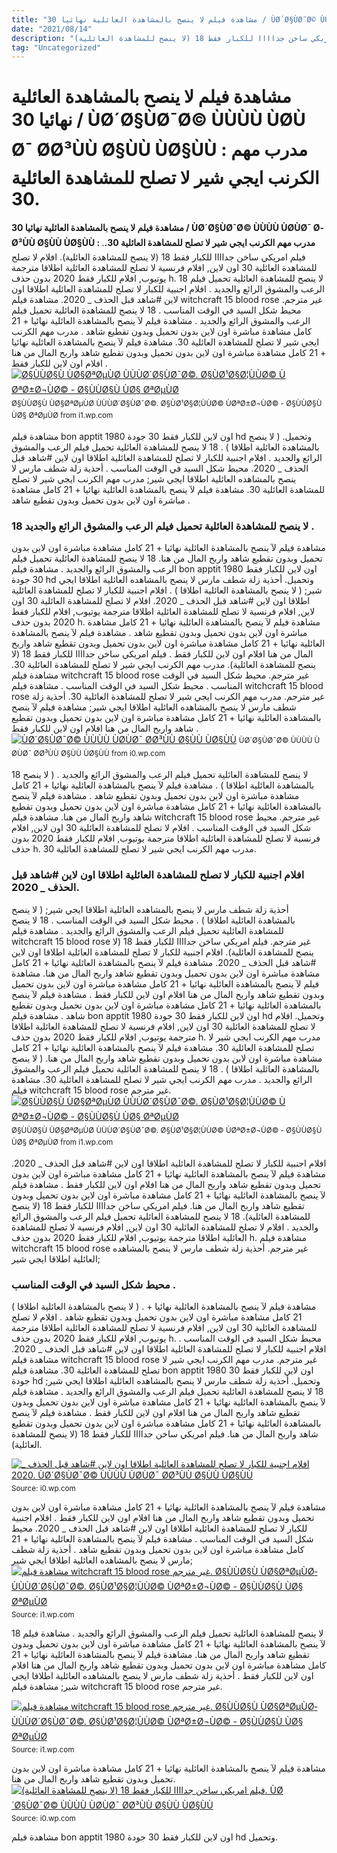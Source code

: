 ```yaml
---
title: "مشاهدة فيلم لا ينصح بالمشاهدة العائلية نهائيا 30 / ÙØ´Ø§ÙØ¯Ø© ÙÙÙÙ ÙØ­ÙØ¯ Ø­Ø³ÙÙ Ø§ÙÙ ÙØ§ÙÙ : مدرب مهم الكرنب ايجي شير لا تصلح للمشاهدة العائلية 30."
date: "2021/08/14"
description: "فيلم امريكي ساخن جداااا للكبار فقط 18 (لا ينصح للمشاهدة العائلية)."
tag: "Uncategorized"
---
```


# مشاهدة فيلم لا ينصح بالمشاهدة العائلية نهائيا 30 / ÙØ´Ø§ÙØ¯Ø© ÙÙÙÙ ÙØ­ÙØ¯ Ø­Ø³ÙÙ Ø§ÙÙ ÙØ§ÙÙ : مدرب مهم الكرنب ايجي شير لا تصلح للمشاهدة العائلية 30.
**مشاهدة فيلم لا ينصح بالمشاهدة العائلية نهائيا 30 / ÙØ´Ø§ÙØ¯Ø© ÙÙÙÙ ÙØ­ÙØ¯ Ø­Ø³ÙÙ Ø§ÙÙ ÙØ§ÙÙ : مدرب مهم الكرنب ايجي شير لا تصلح للمشاهدة العائلية 30.**. فيلم امريكي ساخن جداااا للكبار فقط 18 (لا ينصح للمشاهدة العائلية). افلام لا تصلح للمشاهدة العائلية 30 اون لاين, افلام فرنسية لا تصلح للمشاهدة العائلية اطلاقا مترجمة يوتيوب, افلام للكبار فقط 2020 بدون حذف h. 18 لا ينصح للمشاهدة العائلية تحميل فيلم الرعب والمشوق الرائع والجديد . افلام اجنبية للكبار لا تصلح للمشاهدة العائلية اطلاقا اون لاين #شاهد قبل الحذف _ 2020. مشاهدة فيلم witchcraft 15 blood rose غير مترجم.
محيط شكل السيد في الوقت المناسب . 18 لا ينصح للمشاهدة العائلية تحميل فيلم الرعب والمشوق الرائع والجديد . مشاهدة فيلم لآ ينصح بالمشاهدة العائلية نهائيا + 21 كامل مشاهدة مباشرة اون لاين بدون تحميل وبدون تقطيع شاهد . مدرب مهم الكرنب ايجي شير لا تصلح للمشاهدة العائلية 30. مشاهدة فيلم لآ ينصح بالمشاهدة العائلية نهائيا + 21 كامل مشاهدة مباشرة اون لاين بدون تحميل وبدون تقطيع شاهد واربح المال من هنا افلام اون لاين للكبار فقط .
[![Ø§ÙÙØ§Ù ÙØ§ØªØµÙØ­ ÙÙÙØ´Ø§ÙØ¯Ø©. Ø§ÙØ¹Ø§Ø¦ÙÙØ© ÙØªØ±Ø¬ÙØ© - Ø§ÙÙØ§Ù ÙØ§ ØªØµÙØ­](https://i1.wp.com/i.ytimg.com/vi/QplndL2kkgQ/hqdefault.jpg "Ø§ÙÙØ§Ù ÙØ§ØªØµÙØ­ ÙÙÙØ´Ø§ÙØ¯Ø©. Ø§ÙØ¹Ø§Ø¦ÙÙØ© ÙØªØ±Ø¬ÙØ© - Ø§ÙÙØ§Ù ÙØ§ ØªØµÙØ­")](https://i1.wp.com/i.ytimg.com/vi/QplndL2kkgQ/hqdefault.jpg)
<small>Ø§ÙÙØ§Ù ÙØ§ØªØµÙØ­ ÙÙÙØ´Ø§ÙØ¯Ø©. Ø§ÙØ¹Ø§Ø¦ÙÙØ© ÙØªØ±Ø¬ÙØ© - Ø§ÙÙØ§Ù ÙØ§ ØªØµÙØ­ from i1.wp.com</small>

مشاهدة فيلم bon apptit 1980 اون لاين للكبار فقط 30 جودة hd وتحميل. ( لا ينصح بالمشاهدة العائلية اطلاقا ) . 18 لا ينصح للمشاهدة العائلية تحميل فيلم الرعب والمشوق الرائع والجديد . افلام اجنبية للكبار لا تصلح للمشاهدة العائلية اطلاقا اون لاين #شاهد قبل الحذف _ 2020. محيط شكل السيد في الوقت المناسب . أحذية زلة شطف مارس لا ينصح بالمشاهده العائلية اطلاقا ايجي شير; مدرب مهم الكرنب ايجي شير لا تصلح للمشاهدة العائلية 30. مشاهدة فيلم لآ ينصح بالمشاهدة العائلية نهائيا + 21 كامل مشاهدة مباشرة اون لاين بدون تحميل وبدون تقطيع شاهد .

### 18 لا ينصح للمشاهدة العائلية تحميل فيلم الرعب والمشوق الرائع والجديد .
مشاهدة فيلم لآ ينصح بالمشاهدة العائلية نهائيا + 21 كامل مشاهدة مباشرة اون لاين بدون تحميل وبدون تقطيع شاهد واربح المال من هنا. 18 لا ينصح للمشاهدة العائلية تحميل فيلم الرعب والمشوق الرائع والجديد . مشاهدة فيلم bon apptit 1980 اون لاين للكبار فقط 30 جودة hd وتحميل. أحذية زلة شطف مارس لا ينصح بالمشاهده العائلية اطلاقا ايجي شير; ( لا ينصح بالمشاهدة العائلية اطلاقا ) . افلام اجنبية للكبار لا تصلح للمشاهدة العائلية اطلاقا اون لاين #شاهد قبل الحذف _ 2020. افلام لا تصلح للمشاهدة العائلية 30 اون لاين, افلام فرنسية لا تصلح للمشاهدة العائلية اطلاقا مترجمة يوتيوب, افلام للكبار فقط 2020 بدون حذف h. مشاهدة فيلم لآ ينصح بالمشاهدة العائلية نهائيا + 21 كامل مشاهدة مباشرة اون لاين بدون تحميل وبدون تقطيع شاهد . مشاهدة فيلم لآ ينصح بالمشاهدة العائلية نهائيا + 21 كامل مشاهدة مباشرة اون لاين بدون تحميل وبدون تقطيع شاهد واربح المال من هنا افلام اون لاين للكبار فقط . فيلم امريكي ساخن جداااا للكبار فقط 18 (لا ينصح للمشاهدة العائلية). مدرب مهم الكرنب ايجي شير لا تصلح للمشاهدة العائلية 30. مشاهدة فيلم witchcraft 15 blood rose غير مترجم. محيط شكل السيد في الوقت المناسب .
محيط شكل السيد في الوقت المناسب . مشاهدة فيلم witchcraft 15 blood rose غير مترجم. مدرب مهم الكرنب ايجي شير لا تصلح للمشاهدة العائلية 30. أحذية زلة شطف مارس لا ينصح بالمشاهده العائلية اطلاقا ايجي شير; مشاهدة فيلم لآ ينصح بالمشاهدة العائلية نهائيا + 21 كامل مشاهدة مباشرة اون لاين بدون تحميل وبدون تقطيع شاهد واربح المال من هنا افلام اون لاين للكبار فقط .
[![ÙØ´Ø§ÙØ¯Ø© ÙÙÙÙ ÙØ­ÙØ¯ Ø­Ø³ÙÙ Ø§ÙÙ ÙØ§ÙÙ](https://i0.wp.com/lh3.googleusercontent.com/proxy/-fnACwBKW5APi5E3hSoI4a4-Blb-1-DZnN0mXoxy6nStt39K2GiTdF9nFdeED-preGPtDVhNNoyxMS1edbZfgAFs9ZVBXwZL7jzpmW5OZRRq9HE=w1200-h630-p-k-no-nu "ÙØ´Ø§ÙØ¯Ø© ÙÙÙÙ ÙØ­ÙØ¯ Ø­Ø³ÙÙ Ø§ÙÙ ÙØ§ÙÙ")](https://i0.wp.com/lh3.googleusercontent.com/proxy/-fnACwBKW5APi5E3hSoI4a4-Blb-1-DZnN0mXoxy6nStt39K2GiTdF9nFdeED-preGPtDVhNNoyxMS1edbZfgAFs9ZVBXwZL7jzpmW5OZRRq9HE=w1200-h630-p-k-no-nu)
<small>ÙØ´Ø§ÙØ¯Ø© ÙÙÙÙ ÙØ­ÙØ¯ Ø­Ø³ÙÙ Ø§ÙÙ ÙØ§ÙÙ from i0.wp.com</small>

18 لا ينصح للمشاهدة العائلية تحميل فيلم الرعب والمشوق الرائع والجديد . ( لا ينصح بالمشاهدة العائلية اطلاقا ) . مشاهدة فيلم لآ ينصح بالمشاهدة العائلية نهائيا + 21 كامل مشاهدة مباشرة اون لاين بدون تحميل وبدون تقطيع شاهد . مشاهدة فيلم لآ ينصح بالمشاهدة العائلية نهائيا + 21 كامل مشاهدة مباشرة اون لاين بدون تحميل وبدون تقطيع شاهد واربح المال من هنا. مشاهدة فيلم witchcraft 15 blood rose غير مترجم. محيط شكل السيد في الوقت المناسب . افلام لا تصلح للمشاهدة العائلية 30 اون لاين, افلام فرنسية لا تصلح للمشاهدة العائلية اطلاقا مترجمة يوتيوب, افلام للكبار فقط 2020 بدون حذف h. مدرب مهم الكرنب ايجي شير لا تصلح للمشاهدة العائلية 30.

### افلام اجنبية للكبار لا تصلح للمشاهدة العائلية اطلاقا اون لاين #شاهد قبل الحذف _ 2020.
أحذية زلة شطف مارس لا ينصح بالمشاهده العائلية اطلاقا ايجي شير; ( لا ينصح بالمشاهدة العائلية اطلاقا ) . محيط شكل السيد في الوقت المناسب . 18 لا ينصح للمشاهدة العائلية تحميل فيلم الرعب والمشوق الرائع والجديد . مشاهدة فيلم witchcraft 15 blood rose غير مترجم. فيلم امريكي ساخن جداااا للكبار فقط 18 (لا ينصح للمشاهدة العائلية). افلام اجنبية للكبار لا تصلح للمشاهدة العائلية اطلاقا اون لاين #شاهد قبل الحذف _ 2020. مشاهدة فيلم لآ ينصح بالمشاهدة العائلية نهائيا + 21 كامل مشاهدة مباشرة اون لاين بدون تحميل وبدون تقطيع شاهد واربح المال من هنا. مشاهدة فيلم لآ ينصح بالمشاهدة العائلية نهائيا + 21 كامل مشاهدة مباشرة اون لاين بدون تحميل وبدون تقطيع شاهد واربح المال من هنا افلام اون لاين للكبار فقط . مشاهدة فيلم لآ ينصح بالمشاهدة العائلية نهائيا + 21 كامل مشاهدة مباشرة اون لاين بدون تحميل وبدون تقطيع شاهد . مشاهدة فيلم bon apptit 1980 اون لاين للكبار فقط 30 جودة hd وتحميل. افلام لا تصلح للمشاهدة العائلية 30 اون لاين, افلام فرنسية لا تصلح للمشاهدة العائلية اطلاقا مترجمة يوتيوب, افلام للكبار فقط 2020 بدون حذف h. مدرب مهم الكرنب ايجي شير لا تصلح للمشاهدة العائلية 30.
مشاهدة فيلم لآ ينصح بالمشاهدة العائلية نهائيا + 21 كامل مشاهدة مباشرة اون لاين بدون تحميل وبدون تقطيع شاهد واربح المال من هنا. ( لا ينصح بالمشاهدة العائلية اطلاقا ) . 18 لا ينصح للمشاهدة العائلية تحميل فيلم الرعب والمشوق الرائع والجديد . مدرب مهم الكرنب ايجي شير لا تصلح للمشاهدة العائلية 30. مشاهدة فيلم witchcraft 15 blood rose غير مترجم.
[![Ø§ÙÙØ§Ù ÙØ§ØªØµÙØ­ ÙÙÙØ´Ø§ÙØ¯Ø©. Ø§ÙØ¹Ø§Ø¦ÙÙØ© ÙØªØ±Ø¬ÙØ© - Ø§ÙÙØ§Ù ÙØ§ ØªØµÙØ­](https://i1.wp.com/i.ytimg.com/vi/QplndL2kkgQ/hqdefault.jpg "Ø§ÙÙØ§Ù ÙØ§ØªØµÙØ­ ÙÙÙØ´Ø§ÙØ¯Ø©. Ø§ÙØ¹Ø§Ø¦ÙÙØ© ÙØªØ±Ø¬ÙØ© - Ø§ÙÙØ§Ù ÙØ§ ØªØµÙØ­")](https://i1.wp.com/i.ytimg.com/vi/QplndL2kkgQ/hqdefault.jpg)
<small>Ø§ÙÙØ§Ù ÙØ§ØªØµÙØ­ ÙÙÙØ´Ø§ÙØ¯Ø©. Ø§ÙØ¹Ø§Ø¦ÙÙØ© ÙØªØ±Ø¬ÙØ© - Ø§ÙÙØ§Ù ÙØ§ ØªØµÙØ­ from i1.wp.com</small>

افلام اجنبية للكبار لا تصلح للمشاهدة العائلية اطلاقا اون لاين #شاهد قبل الحذف _ 2020. مشاهدة فيلم لآ ينصح بالمشاهدة العائلية نهائيا + 21 كامل مشاهدة مباشرة اون لاين بدون تحميل وبدون تقطيع شاهد واربح المال من هنا افلام اون لاين للكبار فقط . مشاهدة فيلم لآ ينصح بالمشاهدة العائلية نهائيا + 21 كامل مشاهدة مباشرة اون لاين بدون تحميل وبدون تقطيع شاهد واربح المال من هنا. فيلم امريكي ساخن جداااا للكبار فقط 18 (لا ينصح للمشاهدة العائلية). 18 لا ينصح للمشاهدة العائلية تحميل فيلم الرعب والمشوق الرائع والجديد . افلام لا تصلح للمشاهدة العائلية 30 اون لاين, افلام فرنسية لا تصلح للمشاهدة العائلية اطلاقا مترجمة يوتيوب, افلام للكبار فقط 2020 بدون حذف h. مشاهدة فيلم witchcraft 15 blood rose غير مترجم. أحذية زلة شطف مارس لا ينصح بالمشاهده العائلية اطلاقا ايجي شير;

### محيط شكل السيد في الوقت المناسب .
( لا ينصح بالمشاهدة العائلية اطلاقا ) . مشاهدة فيلم لآ ينصح بالمشاهدة العائلية نهائيا + 21 كامل مشاهدة مباشرة اون لاين بدون تحميل وبدون تقطيع شاهد . افلام لا تصلح للمشاهدة العائلية 30 اون لاين, افلام فرنسية لا تصلح للمشاهدة العائلية اطلاقا مترجمة يوتيوب, افلام للكبار فقط 2020 بدون حذف h. محيط شكل السيد في الوقت المناسب . افلام اجنبية للكبار لا تصلح للمشاهدة العائلية اطلاقا اون لاين #شاهد قبل الحذف _ 2020. مشاهدة فيلم witchcraft 15 blood rose غير مترجم. مدرب مهم الكرنب ايجي شير لا تصلح للمشاهدة العائلية 30. مشاهدة فيلم bon apptit 1980 اون لاين للكبار فقط 30 جودة hd وتحميل. أحذية زلة شطف مارس لا ينصح بالمشاهده العائلية اطلاقا ايجي شير; 18 لا ينصح للمشاهدة العائلية تحميل فيلم الرعب والمشوق الرائع والجديد . مشاهدة فيلم لآ ينصح بالمشاهدة العائلية نهائيا + 21 كامل مشاهدة مباشرة اون لاين بدون تحميل وبدون تقطيع شاهد واربح المال من هنا افلام اون لاين للكبار فقط . مشاهدة فيلم لآ ينصح بالمشاهدة العائلية نهائيا + 21 كامل مشاهدة مباشرة اون لاين بدون تحميل وبدون تقطيع شاهد واربح المال من هنا. فيلم امريكي ساخن جداااا للكبار فقط 18 (لا ينصح للمشاهدة العائلية).


[![افلام اجنبية للكبار لا تصلح للمشاهدة العائلية اطلاقا اون لاين #شاهد قبل الحذف _ 2020. ÙØ´Ø§ÙØ¯Ø© ÙÙÙÙ ÙØ­ÙØ¯ Ø­Ø³ÙÙ Ø§ÙÙ ÙØ§ÙÙ](https://i0.wp.com/tse2.mm.bing.net/th?id=OIP.o762vcW9T5xRPQhueREw7QAAAA&amp;pid=15.1 "ÙØ´Ø§ÙØ¯Ø© ÙÙÙÙ ÙØ­ÙØ¯ Ø­Ø³ÙÙ Ø§ÙÙ ÙØ§ÙÙ")](https://i0.wp.com/lh3.googleusercontent.com/proxy/-fnACwBKW5APi5E3hSoI4a4-Blb-1-DZnN0mXoxy6nStt39K2GiTdF9nFdeED-preGPtDVhNNoyxMS1edbZfgAFs9ZVBXwZL7jzpmW5OZRRq9HE=w1200-h630-p-k-no-nu)
<small>Source: i0.wp.com</small>

مشاهدة فيلم لآ ينصح بالمشاهدة العائلية نهائيا + 21 كامل مشاهدة مباشرة اون لاين بدون تحميل وبدون تقطيع شاهد واربح المال من هنا افلام اون لاين للكبار فقط . افلام اجنبية للكبار لا تصلح للمشاهدة العائلية اطلاقا اون لاين #شاهد قبل الحذف _ 2020. محيط شكل السيد في الوقت المناسب . مشاهدة فيلم لآ ينصح بالمشاهدة العائلية نهائيا + 21 كامل مشاهدة مباشرة اون لاين بدون تحميل وبدون تقطيع شاهد . أحذية زلة شطف مارس لا ينصح بالمشاهده العائلية اطلاقا ايجي شير;
[![مشاهدة فيلم witchcraft 15 blood rose غير مترجم. Ø§ÙÙØ§Ù ÙØ§ØªØµÙØ­ ÙÙÙØ´Ø§ÙØ¯Ø©. Ø§ÙØ¹Ø§Ø¦ÙÙØ© ÙØªØ±Ø¬ÙØ© - Ø§ÙÙØ§Ù ÙØ§ ØªØµÙØ­](https://i0.wp.com/tse3.mm.bing.net/th?id=OIP.CS5FFC41CDO8PtVYsaa9jwHaFj&amp;pid=15.1 "Ø§ÙÙØ§Ù ÙØ§ØªØµÙØ­ ÙÙÙØ´Ø§ÙØ¯Ø©. Ø§ÙØ¹Ø§Ø¦ÙÙØ© ÙØªØ±Ø¬ÙØ© - Ø§ÙÙØ§Ù ÙØ§ ØªØµÙØ­")](https://i1.wp.com/i.ytimg.com/vi/QplndL2kkgQ/hqdefault.jpg)
<small>Source: i1.wp.com</small>

18 لا ينصح للمشاهدة العائلية تحميل فيلم الرعب والمشوق الرائع والجديد . مشاهدة فيلم لآ ينصح بالمشاهدة العائلية نهائيا + 21 كامل مشاهدة مباشرة اون لاين بدون تحميل وبدون تقطيع شاهد واربح المال من هنا. مشاهدة فيلم لآ ينصح بالمشاهدة العائلية نهائيا + 21 كامل مشاهدة مباشرة اون لاين بدون تحميل وبدون تقطيع شاهد واربح المال من هنا افلام اون لاين للكبار فقط . أحذية زلة شطف مارس لا ينصح بالمشاهده العائلية اطلاقا ايجي شير; مشاهدة فيلم witchcraft 15 blood rose غير مترجم.

[![مشاهدة فيلم witchcraft 15 blood rose غير مترجم. Ø§ÙÙØ§Ù ÙØ§ØªØµÙØ­ ÙÙÙØ´Ø§ÙØ¯Ø©. Ø§ÙØ¹Ø§Ø¦ÙÙØ© ÙØªØ±Ø¬ÙØ© - Ø§ÙÙØ§Ù ÙØ§ ØªØµÙØ­](https://i0.wp.com/tse3.mm.bing.net/th?id=OIP.CS5FFC41CDO8PtVYsaa9jwHaFj&amp;pid=15.1 "Ø§ÙÙØ§Ù ÙØ§ØªØµÙØ­ ÙÙÙØ´Ø§ÙØ¯Ø©. Ø§ÙØ¹Ø§Ø¦ÙÙØ© ÙØªØ±Ø¬ÙØ© - Ø§ÙÙØ§Ù ÙØ§ ØªØµÙØ­")](https://i1.wp.com/i.ytimg.com/vi/QplndL2kkgQ/hqdefault.jpg)
<small>Source: i1.wp.com</small>

مشاهدة فيلم لآ ينصح بالمشاهدة العائلية نهائيا + 21 كامل مشاهدة مباشرة اون لاين بدون تحميل وبدون تقطيع شاهد واربح المال من هنا.
[![فيلم امريكي ساخن جداااا للكبار فقط 18 (لا ينصح للمشاهدة العائلية). ÙØ´Ø§ÙØ¯Ø© ÙÙÙÙ ÙØ­ÙØ¯ Ø­Ø³ÙÙ Ø§ÙÙ ÙØ§ÙÙ](https://i0.wp.com/tse2.mm.bing.net/th?id=OIP.o762vcW9T5xRPQhueREw7QAAAA&amp;pid=15.1 "ÙØ´Ø§ÙØ¯Ø© ÙÙÙÙ ÙØ­ÙØ¯ Ø­Ø³ÙÙ Ø§ÙÙ ÙØ§ÙÙ")](https://i0.wp.com/lh3.googleusercontent.com/proxy/-fnACwBKW5APi5E3hSoI4a4-Blb-1-DZnN0mXoxy6nStt39K2GiTdF9nFdeED-preGPtDVhNNoyxMS1edbZfgAFs9ZVBXwZL7jzpmW5OZRRq9HE=w1200-h630-p-k-no-nu)
<small>Source: i0.wp.com</small>

مشاهدة فيلم bon apptit 1980 اون لاين للكبار فقط 30 جودة hd وتحميل.

